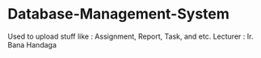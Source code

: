 # Database-Management-System

Used to upload stuff like : Assignment, Report, Task, and etc.
Lecturer : Ir. Bana Handaga

